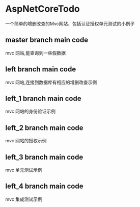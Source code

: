 # AspNetCoreTodo
一个简单的增删改查的Mvc网站，包括认证授权单元测试的小例子

master branch main code
--
mvc 网站,能查询到一些假数据

left  branch main code
--
mvc 网站,连接到数据库有相应的增删改查示例

left_1 branch main code
--
mvc 网站的身份验证示例

left_2 branch main code 
--
mvc 网站的授权示例

left_3 branch main code 
--
mvc 单元测试示例

left_4 branch main code 
--
mvc 集成测试示例
